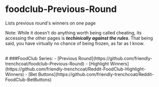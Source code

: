 # foodclub-Previous-Round
Lists previous round's winners on one page

Note: While it doesn't do anything worth being called cheating, its accessing the other pages is ***techinically against the rules***. That being said, you have virtually no chance of being frozen, as far as I know.

<br>
#
###FoodClub Series:
- [Previous Round](https://github.com/friendly-trenchcoat/foodclub-Previous-Round)
- [Highlight Winners](https://github.com/friendly-trenchcoat/Reddit-FoodClub-Highlight-Winners)
- [Bet Buttons](https://github.com/friendly-trenchcoat/Reddit-FoodClub-BetButtons)
